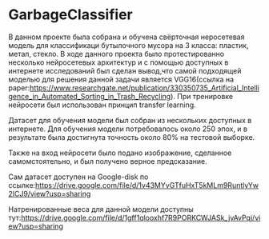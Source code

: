 # GarbageClassifier
В данном проекте была собрана и обучена свёрточная неросетевая модель для классификаци бутылочного мусора на 3 класса: пластик, метал, стекло.
В ходе данного проекта было протестированно несколько нейросетевых архитектур и с помощью доступных в интернете исследований был сделан вывод,что
самой подходящей моделью для решения данной задачи является VGG16(ссылка на paper:https://www.researchgate.net/publication/330350735_Artificial_Intelligence_in_Automated_Sorting_in_Trash_Recycling). При тренировке нейросети был использован принцип transfer learning.

Датасет для обучения модели был собран из нескольких доступных в интернете. 
Для обучения модели потребовалось около 250 эпох, и в результате была достигнута точность около 80% на тестовой выборке.

Также на вход нейросети было подано изображение, сделанное самомстоятельно, и был получено верное предсказание. 

Сам датасет доступен на Google-disk по ссылке:https://drive.google.com/file/d/1v43MYvGTfuHxT5kMLm9RuntlyYw2lCJ9/view?usp=sharing

Натренированные веса для данной модели доступны тут:https://drive.google.com/file/d/1gff1qlooxhf7R9PORKCWJASk_jvAvPqj/view?usp=sharing
